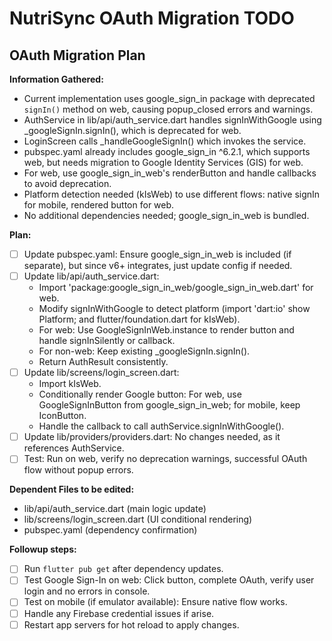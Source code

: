 # NutriSync OAuth Migration TODO

## OAuth Migration Plan

**Information Gathered:**
- Current implementation uses google_sign_in package with deprecated `signIn()` method on web, causing popup_closed errors and warnings.
- AuthService in lib/api/auth_service.dart handles signInWithGoogle using _googleSignIn.signIn(), which is deprecated for web.
- LoginScreen calls _handleGoogleSignIn() which invokes the service.
- pubspec.yaml already includes google_sign_in ^6.2.1, which supports web, but needs migration to Google Identity Services (GIS) for web.
- For web, use google_sign_in_web's renderButton and handle callbacks to avoid deprecation.
- Platform detection needed (kIsWeb) to use different flows: native signIn for mobile, rendered button for web.
- No additional dependencies needed; google_sign_in_web is bundled.

**Plan:**
- [ ] Update pubspec.yaml: Ensure google_sign_in_web is included (if separate), but since v6+ integrates, just update config if needed.
- [ ] Update lib/api/auth_service.dart:
  - Import 'package:google_sign_in_web/google_sign_in_web.dart' for web.
  - Modify signInWithGoogle to detect platform (import 'dart:io' show Platform; and flutter/foundation.dart for kIsWeb).
  - For web: Use GoogleSignInWeb.instance to render button and handle signInSilently or callback.
  - For non-web: Keep existing _googleSignIn.signIn().
  - Return AuthResult consistently.
- [ ] Update lib/screens/login_screen.dart:
  - Import kIsWeb.
  - Conditionally render Google button: For web, use GoogleSignInButton from google_sign_in_web; for mobile, keep IconButton.
  - Handle the callback to call authService.signInWithGoogle().
- [ ] Update lib/providers/providers.dart: No changes needed, as it references AuthService.
- [ ] Test: Run on web, verify no deprecation warnings, successful OAuth flow without popup errors.

**Dependent Files to be edited:**
- lib/api/auth_service.dart (main logic update)
- lib/screens/login_screen.dart (UI conditional rendering)
- pubspec.yaml (dependency confirmation)

**Followup steps:**
- [ ] Run `flutter pub get` after dependency updates.
- [ ] Test Google Sign-In on web: Click button, complete OAuth, verify user login and no errors in console.
- [ ] Test on mobile (if emulator available): Ensure native flow works.
- [ ] Handle any Firebase credential issues if arise.
- [ ] Restart app servers for hot reload to apply changes.
